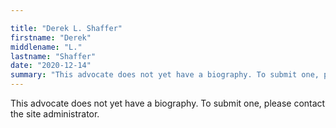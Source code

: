 ```yaml
---

title: "Derek L. Shaffer"
firstname: "Derek"
middlename: "L."
lastname: "Shaffer"
date: "2020-12-14"
summary: "This advocate does not yet have a biography. To submit one, please contact the site administrator."
---
```

This advocate does not yet have a biography. To submit one, please contact the site administrator.

